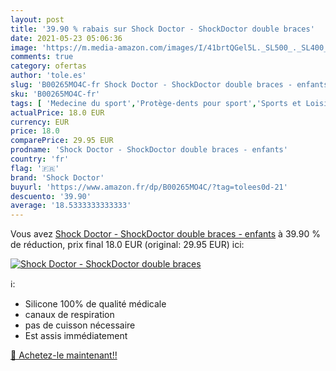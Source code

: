 ```yaml
---
layout: post
title: '39.90 % rabais sur Shock Doctor - ShockDoctor double braces'
date: 2021-05-23 05:06:36
image: 'https://m.media-amazon.com/images/I/41brtQGel5L._SL500_._SL400_.jpg'
comments: true
category: ofertas
author: 'tole.es'
slug: 'B00265MO4C-fr Shock Doctor - ShockDoctor double braces - enfants'
sku: 'B00265MO4C-fr'
tags: [ 'Medecine du sport','Protège-dents pour sport','Sports et Loisirs','shock doctor', ]
actualPrice: 18.0 EUR
currency: EUR
price: 18.0
comparePrice: 29.95 EUR
prodname: 'Shock Doctor - ShockDoctor double braces - enfants'
country: 'fr'
flag: '🇫🇷'
brand: 'Shock Doctor'
buyurl: 'https://www.amazon.fr/dp/B00265MO4C/?tag=tolees0d-21'
descuento: '39.90'
average: '18.5333333333333'
---
```


Vous avez [Shock Doctor - ShockDoctor double braces - enfants](https://www.amazon.fr/dp/B00265MO4C/?tag=tolees0d-21)  à  39.90 % de réduction, prix final  18.0 EUR (original: 29.95 EUR) ici:

[![Shock Doctor - ShockDoctor double braces](https://m.media-amazon.com/images/I/41brtQGel5L._SL500_._SL400_.jpg)](https://www.amazon.fr/dp/B00265MO4C/?tag=tolees0d-21)

ℹ️:

- Silicone 100% de qualité médicale
- canaux de respiration
- pas de cuisson nécessaire
- Est assis immédiatement

[🛒 Achetez-le maintenant!!](https://www.amazon.fr/dp/B00265MO4C/?tag=tolees0d-21)
